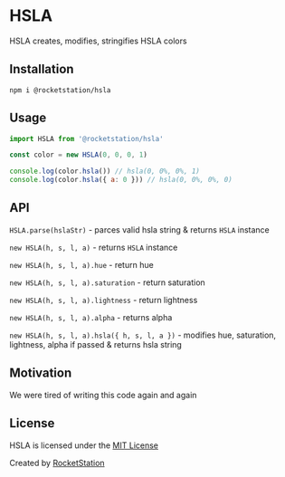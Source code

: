 # HSLA

HSLA creates, modifies, stringifies HSLA colors

## Installation

```
npm i @rocketstation/hsla
```

## Usage

```javascript
import HSLA from '@rocketstation/hsla'

const color = new HSLA(0, 0, 0, 1)

console.log(color.hsla()) // hsla(0, 0%, 0%, 1)
console.log(color.hsla({ a: 0 })) // hsla(0, 0%, 0%, 0)
```

## API
`HSLA.parse(hslaStr)` - parces valid hsla string & returns `HSLA` instance

`new HSLA(h, s, l, a)` - returns `HSLA` instance

`new HSLA(h, s, l, a).hue` - return hue

`new HSLA(h, s, l, a).saturation` - return saturation

`new HSLA(h, s, l, a).lightness` - return lightness

`new HSLA(h, s, l, a).alpha` - returns alpha

`new HSLA(h, s, l, a).hsla({ h, s, l, a })` - modifies hue, saturation, lightness, alpha if passed & returns hsla string


## Motivation

We were tired of writing this code again and again

## License

HSLA is licensed under the [MIT License](http://opensource.org/licenses/MIT)

Created by [RocketStation](http://rstation.io)
